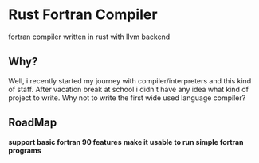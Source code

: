 # Rust Fortran Compiler

fortran compiler written in rust with  llvm backend 


## Why?
Well, i recently started my journey with compiler/interpreters and this kind of staff. After vacation break  at school i didn't have any idea what kind of project to write. Why not to write the first wide used language compiler?


## RoadMap
**support basic fortran 90 features**
**make it usable to run simple fortran programs**